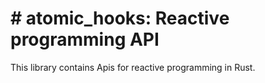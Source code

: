# # atomic_hooks: Reactive programming API

This library contains Apis for reactive programming in Rust.